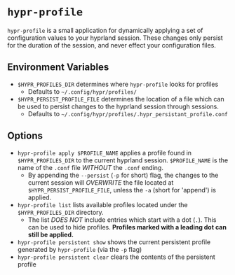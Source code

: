 # `hypr-profile`
`hypr-profile` is a small application for dynamically applying a set of configuration values to your hyprland session. These changes only persist for the duration of the session, and never effect your configuration files.

## Environment Variables
- `$HYPR_PROFILES_DIR` determines where `hypr-profile` looks for profiles
  - Defaults to `~/.config/hypr/profiles/`
- `$HYPR_PERSIST_PROFILE_FILE` determines the location of a file which can be used to persist changes to the hyprland session through sessions.
  - Defaults to `~/.config/hypr/profiles/.hypr_persistant_profile.conf`

## Options
- `hypr-profile apply $PROFILE_NAME` applies a profile found in `$HYPR_PROFILES_DIR` to the current hyprland session. `$PROFILE_NAME` is the name of the `.conf` file *WITHOUT* the `.conf` ending.
  - By appending the `--persist` (`-p` for short) flag, the changes to the current session will *OVERWRITE* the file located at `$HYPR_PERSIST_PROFILE_FILE`, unless the `-a` (short for 'append') is applied.
- `hypr-profile list` lists available profiles located under the `$HYPR_PROFILES_DIR` directory.
  - The list *DOES NOT* include entries which start with a dot (`.`). This can be used to hide profiles. **Profiles marked with a leading dot can still be applied.**
- `hypr-profile persistent show` shows the current persistent profile generated by `hypr-profile` (via the `-p` flag)
- `hypr-profile persistent clear` clears the contents of the persistent profile
